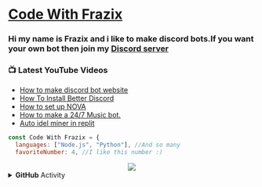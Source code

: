 # [Code With Frazix][youtube]
### Hi my name is Frazix and i like to make discord bots.If you want your own bot then join my [Discord server][Discord]

### 📺 Latest YouTube Videos

<!-- YOUTUBE:START -->
- [How to make discord bot website](https://www.youtube.com/watch?v=rFzePcM-nJg)
- [How To Install Better Discord](https://www.youtube.com/watch?v=-7HDwBIYZdU)
- [How to set up NOVA](https://www.youtube.com/watch?v=VzDj2kyfNtg)
- [How to make a 24/7 Music bot.](https://www.youtube.com/watch?v=oqEXmESBQBs)
- [Auto idel miner in replit](https://www.youtube.com/watch?v=13UMcDU6dQc)
<!-- YOUTUBE:END -->

```js
const Code With Frazix = {
  languages: ["Node.js", "Python"], //And so many
  favoriteNumber: 4, //I like this number :)
  ```
 
<div align="center"><img src="https://github-profile-trophy.vercel.app/?username=Frazix12&theme=dracula"></div>
<details>
  <summary><b>GitHub</b> Activity</summary>  <img align="left" src="https://github-readme-stats.vercel.app/api?username=Frazix12&theme=tokyonight"><img align="right" src="https://github-readme-stats.vercel.app/api/top-langs/?username=Frazix12&theme=tokyonight&hide=batchfile">
</details>

[Discord]: https://dsc.gg/cwf/
[youtube]: https://www.youtube.com/channel/UCgiRfle1_JSaFV00XcUzfHQ/

